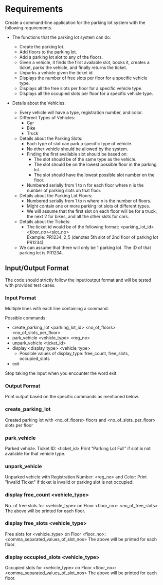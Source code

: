 # Requirements

Create a command-line application for the parking lot system with the following requirements.

- The functions that the parking lot system can do:
    - Create the parking lot.
    - Add floors to the parking lot.
    - Add a parking lot slot to any of the floors.
    - Given a vehicle, it finds the first available slot, books it, creates a ticket, parks the vehicle, and finally returns the ticket.
    - Unparks a vehicle given the ticket id.
    - Displays the number of free slots per floor for a specific vehicle type.
    - Displays all the free slots per floor for a specific vehicle type.
    - Displays all the occupied slots per floor for a specific vehicle type.
  
- Details about the Vehicles:
    - Every vehicle will have a type, registration number, and color.
    - Different Types of Vehicles:
        - Car
        - Bike
        - Truck
    - Details about the Parking Slots:
        - Each type of slot can park a specific type of vehicle.
        - No other vehicle should be allowed by the system.
        - Finding the first available slot should be based on:
            - The slot should be of the same type as the vehicle.
            - The slot should be on the lowest possible floor in the parking lot.
            - The slot should have the lowest possible slot number on the floor.
        - Numbered serially from 1 to n for each floor where n is the number of parking slots on that floor.
    - Details about the Parking Lot Floors:
        - Numbered serially from 1 to n where n is the number of floors.
        - Might contain one or more parking lot slots of different types.
        - We will assume that the first slot on each floor will be for a truck, the next 2 for bikes, and all the other slots for cars.
    - Details about the Tickets:
        - The ticket id would be of the following format: <parking_lot_id>_<floor_no>_<slot_no> <br>
        Example: PR1234_2_5 (denotes 5th slot of 2nd floor of parking lot PR1234)
    - We can assume that there will only be 1 parking lot. The ID of that parking lot is PR1234.

## Input/Output Format
The code should strictly follow the input/output format and will be tested with provided test cases.

### Input Format
Multiple lines with each line containing a command.

Possible commands:

- create_parking_lot <parking_lot_id> <no_of_floors> <no_of_slots_per_floor>
- park_vehicle <vehicle_type> <reg_no> <color>
- unpark_vehicle <ticket_id>
- display <display_type> <vehicle_type>
    - Possible values of display_type: free_count, free_slots, occupied_slots
- exit

Stop taking the input when you encounter the word exit.

### Output Format
Print output based on the specific commands as mentioned below.

### create_parking_lot
Created parking lot with <no_of_floors> floors and <no_of_slots_per_floor> slots per floor

### park_vehicle
Parked vehicle. Ticket ID: <ticket_id>
Print "Parking Lot Full" if slot is not available for that vehicle type.

### unpark_vehicle
Unparked vehicle with Registration Number: <reg_no> and Color: <color>
Print "Invalid Ticket" if ticket is invalid or parking slot is not occupied.

### display free_count <vehicle_type>
No. of free slots for <vehicle_type> on Floor <floor_no>: <no_of_free_slots>
The above will be printed for each floor.

### display free_slots <vehicle_type>
Free slots for <vehicle_type> on Floor <floor_no>: <comma_separated_values_of_slot_nos>
The above will be printed for each floor.

### display occupied_slots <vehicle_type>
Occupied slots for <vehicle_type> on Floor <floor_no>: <comma_separated_values_of_slot_nos>
The above will be printed for each floor.